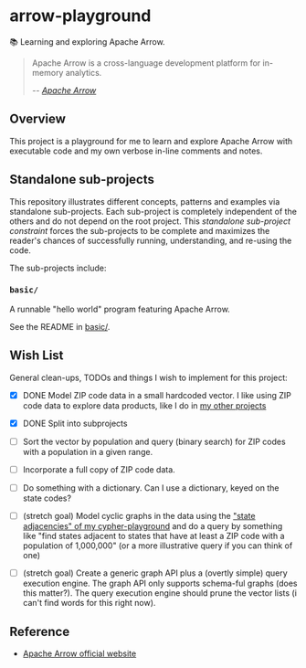 # arrow-playground

📚 Learning and exploring Apache Arrow.

> Apache Arrow is a cross-language development platform for in-memory analytics.
> 
> -- <cite>[Apache Arrow](https://arrow.apache.org/)</cite>


## Overview

This project is a playground for me to learn and explore Apache Arrow with executable code and my own verbose in-line
comments and notes.


## Standalone sub-projects

This repository illustrates different concepts, patterns and examples via standalone sub-projects. Each sub-project is
completely independent of the others and do not depend on the root project. This _standalone sub-project constraint_
forces the sub-projects to be complete and maximizes the reader's chances of successfully running, understanding, and
re-using the code.

The sub-projects include:


### `basic/`

A runnable "hello world" program featuring Apache Arrow.

See the README in [basic/](basic/).


## Wish List

General clean-ups, TODOs and things I wish to implement for this project:

* [x] DONE Model ZIP code data in a small hardcoded vector. I like using ZIP code data to explore data products, like I do in
  [my other projects](https://github.com/dgroomes/cypher-playground#overview)
* [x] DONE Split into subprojects
* [ ] Sort the vector by population and query (binary search) for ZIP codes with a population in a given range. 
* [ ] Incorporate a full copy of ZIP code data. 
* [ ] Do something with a dictionary. Can I use a dictionary, keyed on the state codes?
* [ ] (stretch goal) Model cyclic graphs in the data using the ["state adjacencies" of my cypher-playground](https://github.com/dgroomes/cypher-playground/blob/dc836b1ac934175394ece264c443bfae47465cd6/postgres-init/2-init-states-data.sql#L1)
  and do a query by something like "find states adjacent to states that have at least a ZIP code with a population of 1,000,000"
  (or a more illustrative query if you can think of one)
* [ ] (stretch goal) Create a generic graph API plus a (overtly simple) query execution engine. The graph API only
  supports schema-ful graphs (does this matter?). The query execution engine should prune the vector lists (i can't find
  words for this right now). 


## Reference

* [Apache Arrow official website](https://arrow.apache.org/)
